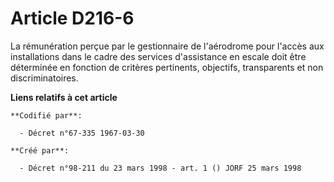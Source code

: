 # Article D216-6

La rémunération perçue par le gestionnaire de l'aérodrome pour l'accès aux installations dans le cadre des services
d'assistance en escale doit être déterminée en fonction de critères pertinents, objectifs, transparents et non
discriminatoires.

**Liens relatifs à cet article**

	**Codifié par**:

	  - Décret n°67-335 1967-03-30

	**Créé par**:

	  - Décret n°98-211 du 23 mars 1998 - art. 1 () JORF 25 mars 1998
